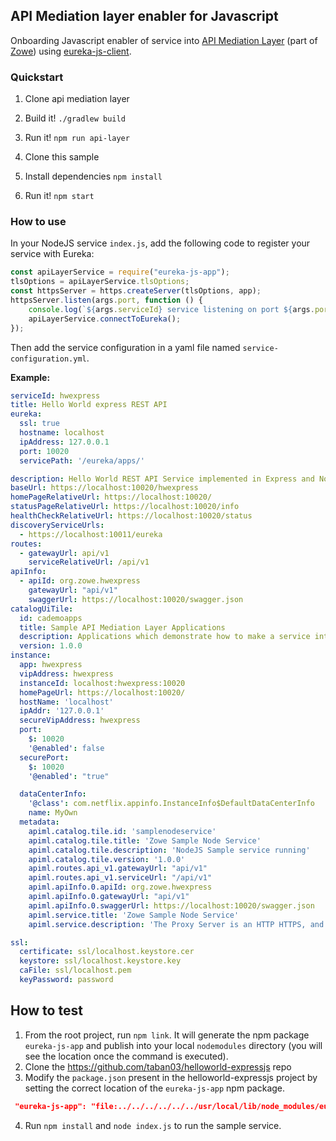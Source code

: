 ## API Mediation layer enabler for Javascript

Onboarding Javascript enabler of service into [API Mediation Layer](https://github.com/zowe/api-layer) (part of [Zowe](https://zowe.org)) using [eureka-js-client](https://www.npmjs.com/package/eureka-js-client).

### Quickstart

1) Clone api mediation layer
2) Build it! `./gradlew build`
3) Run it! `npm run api-layer`

4) Clone this sample
5) Install dependencies `npm install`
6) Run it! `npm start`


### How to use

In your NodeJS service `index.js`, add the following code to register your service with Eureka:

```js
const apiLayerService = require("eureka-js-app");
tlsOptions = apiLayerService.tlsOptions;
const httpsServer = https.createServer(tlsOptions, app);
httpsServer.listen(args.port, function () {
    console.log(`${args.serviceId} service listening on port ${args.port}`);
    apiLayerService.connectToEureka();
});

```

Then add the service configuration in a yaml file named `service-configuration.yml`. 

**Example:**

```yaml
serviceId: hwexpress
title: Hello World express REST API
eureka:
  ssl: true
  hostname: localhost
  ipAddress: 127.0.0.1
  port: 10020
  servicePath: '/eureka/apps/'

description: Hello World REST API Service implemented in Express and Node.js
baseUrl: https://localhost:10020/hwexpress
homePageRelativeUrl: https://localhost:10020/
statusPageRelativeUrl: https://localhost:10020/info
healthCheckRelativeUrl: https://localhost:10020/status
discoveryServiceUrls:
  - https://localhost:10011/eureka
routes:
  - gatewayUrl: api/v1
    serviceRelativeUrl: /api/v1
apiInfo:
  - apiId: org.zowe.hwexpress
    gatewayUrl: "api/v1"
    swaggerUrl: https://localhost:10020/swagger.json
catalogUiTile:
  id: cademoapps
  title: Sample API Mediation Layer Applications
  description: Applications which demonstrate how to make a service integrated to the API Mediation Layer ecosystem
  version: 1.0.0
instance:
  app: hwexpress
  vipAddress: hwexpress
  instanceId: localhost:hwexpress:10020
  homePageUrl: https://localhost:10020/
  hostName: 'localhost'
  ipAddr: '127.0.0.1'
  secureVipAddress: hwexpress
  port:
    $: 10020
    '@enabled': false
  securePort:
    $: 10020
    '@enabled': "true"

  dataCenterInfo:
    '@class': com.netflix.appinfo.InstanceInfo$DefaultDataCenterInfo
    name: MyOwn
  metadata:
    apiml.catalog.tile.id: 'samplenodeservice'
    apiml.catalog.tile.title: 'Zowe Sample Node Service'
    apiml.catalog.tile.description: 'NodeJS Sample service running'
    apiml.catalog.tile.version: '1.0.0'
    apiml.routes.api_v1.gatewayUrl: "api/v1"
    apiml.routes.api_v1.serviceUrl: "/api/v1"
    apiml.apiInfo.0.apiId: org.zowe.hwexpress
    apiml.apiInfo.0.gatewayUrl: "api/v1"
    apiml.apiInfo.0.swaggerUrl: https://localhost:10020/swagger.json
    apiml.service.title: 'Zowe Sample Node Service'
    apiml.service.description: 'The Proxy Server is an HTTP HTTPS, and Websocket server built upon NodeJS and ExpressJS.'

ssl:
  certificate: ssl/localhost.keystore.cer
  keystore: ssl/localhost.keystore.key
  caFile: ssl/localhost.pem
  keyPassword: password

```

## How to test 

1. From the root project, run `npm link`. It will generate the npm package `eureka-js-app` and publish into your local `nodemodules` directory (you will see the location once the command is executed).
2. Clone the https://github.com/taban03/helloworld-expressjs repo
3. Modify the `package.json` present in the helloworld-expressjs project by setting the correct location of the `eureka-js-app` npm package.
```json
 "eureka-js-app": "file:../../../../../../usr/local/lib/node_modules/eureka-js-app",
```
4. Run `npm install` and `node index.js` to run the sample service.